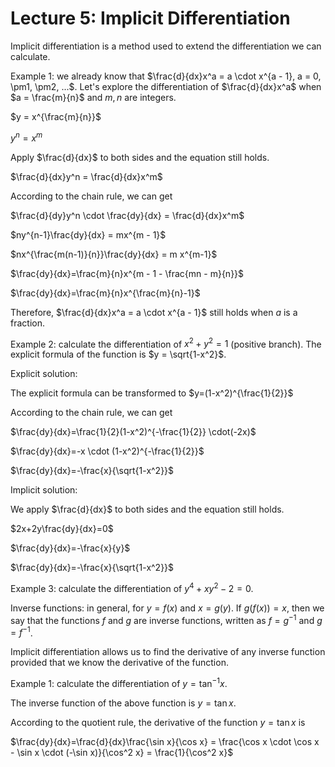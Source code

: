# Lecture 5: Implicit Differentiation

Implicit differentiation is a method used to extend the differentiation we can calculate.

Example 1: we already know that $\frac{d}{dx}x^a = a \cdot x^{a - 1}, a = 0, \pm1, \pm2, ...$. Let's explore the differentiation of $\frac{d}{dx}x^a$ when $a = \frac{m}{n}$ and $m, n$ are integers.

$y = x^{\frac{m}{n}}$

$y^n = x^m$

Apply $\frac{d}{dx}$ to both sides and the equation still holds.

$\frac{d}{dx}y^n = \frac{d}{dx}x^m$

According to the chain rule, we can get

$\frac{d}{dy}y^n \cdot \frac{dy}{dx} = \frac{d}{dx}x^m$

$ny^{n-1}\frac{dy}{dx} = mx^{m - 1}$

$nx^{\frac{m(n-1)}{n}}\frac{dy}{dx} = m x^{m-1}$

$\frac{dy}{dx}=\frac{m}{n}x^{m - 1 - \frac{mn - m}{n}}$

$\frac{dy}{dx}=\frac{m}{n}x^{\frac{m}{n}-1}$

Therefore, $\frac{d}{dx}x^a = a \cdot x^{a - 1}$ still holds when $a$ is a fraction.

Example 2: calculate the differentiation of $x^2 + y^2 = 1$ (positive branch). The explicit formula of the function is $y = \sqrt{1-x^2}$.

Explicit solution:

The explicit formula can be transformed to $y=(1-x^2)^{\frac{1}{2}}$

According to the chain rule, we can get

$\frac{dy}{dx}=\frac{1}{2}(1-x^2)^{-\frac{1}{2}} \cdot(-2x)$

$\frac{dy}{dx}=-x \cdot (1-x^2)^{-\frac{1}{2}}$

$\frac{dy}{dx}=-\frac{x}{\sqrt{1-x^2}}$

Implicit solution:

We apply $\frac{d}{dx}$ to both sides and the equation still holds.

$2x+2y\frac{dy}{dx}=0$

$\frac{dy}{dx}=-\frac{x}{y}$

$\frac{dy}{dx}=-\frac{x}{\sqrt{1-x^2}}$

Example 3: calculate the differentiation of $y^4 + xy^2 - 2 = 0$.

Inverse functions: in general, for $y=f(x)$ and $x = g(y)$. If $g(f(x)) = x$, then we say that the functions $f$ and $g$ are inverse functions, written as $f = g^{-1}$ and $g = f^{-1}$.

Implicit differentiation allows us to find the derivative of any inverse function provided that we know the derivative of the function.

Example 1: calculate the differentiation of $y=\tan^{-1}x$.

The inverse function of the above function is $y=\tan x$.

According to the quotient rule, the derivative of the function $y = \tan x$ is

$\frac{dy}{dx}=\frac{d}{dx}\frac{\sin x}{\cos x} = \frac{\cos x \cdot \cos x - \sin x \cdot (-\sin x)}{\cos^2 x} = \frac{1}{\cos^2 x}$